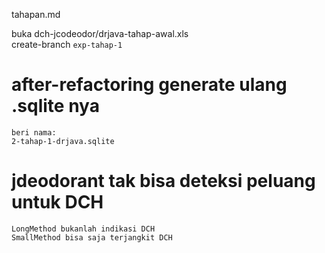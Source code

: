 tahapan.md


buka dch-jcodeodor/drjava-tahap-awal.xls	
create-branch `exp-tahap-1`


# after-refactoring generate ulang .sqlite nya
	beri nama:
	2-tahap-1-drjava.sqlite


# jdeodorant tak bisa deteksi peluang untuk DCH
	LongMethod bukanlah indikasi DCH
	SmallMethod bisa saja terjangkit DCH